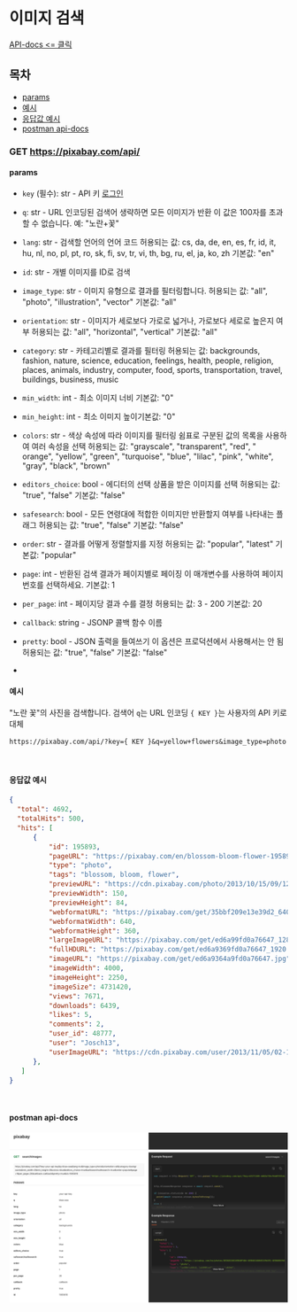 # 이미지 검색
[API-docs <= 클릭](https://documenter.getpostman.com/view/18522248/2sA35HWLeV)
## 목차

- [params](#params)
- [예시](#예시)
- [응답값 예시](#응답값-예시)
- [postman api-docs](#postman-api-docs)


### GET https://pixabay.com/api/

#### params

- `key` (필수): str - API 키 [로그인](https://pixabay.com/accounts/login/?next=/api/docs/)
- `q`: str - URL 인코딩된 검색어 생략하면 모든 이미지가 반환 이 값은 100자를 초과할 수 없습니다. 예: "노란+꽃"
- `lang`: str - 검색할 언어의 언어 코드 허용되는 값: cs, da, de, en, es, fr, id, it, hu, nl, no, pl, pt, ro, sk, fi, sv, tr, vi, th,
  bg, ru, el, ja, ko, zh 기본값: "en"
- `id`: str - 개별 이미지를 ID로 검색
- `image_type`: str - 이미지 유형으로 결과를 필터링합니다. 허용되는 값: "all", "photo", "illustration", "vector" 기본값: "all"
- `orientation`: str - 이미지가 세로보다 가로로 넓거나, 가로보다 세로로 높은지 여부 허용되는 값: "all", "horizontal", "vertical" 기본값: "all"
- `category`: str - 카테고리별로 결과를 필터링 허용되는 값: backgrounds, fashion, nature, science, education, feelings, health, people,
  religion, places, animals, industry, computer, food, sports, transportation, travel, buildings, business, music
- `min_width`: int - 최소 이미지 너비 기본값: "0"
- `min_height`: int - 최소 이미지 높이기본값: "0"
- `colors`: str - 색상 속성에 따라 이미지를 필터링 쉼표로 구분된 값의 목록을 사용하여 여러 속성을 선택 허용되는 값: "grayscale", "transparent", "red", "
  orange", "yellow", "green", "turquoise", "blue", "lilac", "pink", "white", "gray", "black", "brown"
- `editors_choice`: bool - 에디터의 선택 상품을 받은 이미지를 선택 허용되는 값: "true", "false" 기본값: "false"
- `safesearch`: bool - 모든 연령대에 적합한 이미지만 반환할지 여부를 나타내는 플래그 허용되는 값: "true", "false" 기본값: "false"
- `order`: str - 결과를 어떻게 정렬할지를 지정 허용되는 값: "popular", "latest" 기본값: "popular"
- `page`: int - 반환된 검색 결과가 페이지별로 페이징 이 매개변수를 사용하여 페이지 번호를 선택하세요. 기본값: 1
- `per_page`: int - 페이지당 결과 수를 결정 허용되는 값: 3 - 200 기본값: 20
- `callback`: string - JSONP 콜백 함수 이름
- `pretty`: bool - JSON 출력을 들여쓰기 이 옵션은 프로덕션에서 사용해서는 안 됨 허용되는 값: "true", "false" 기본값: "false"

- <br>
#### 예시

"노란 꽃"의 사진을 검색합니다. 검색어 `q`는 URL 인코딩 `{ KEY }`는 사용자의 API 키로 대체

```plaintext
https://pixabay.com/api/?key={ KEY }&q=yellow+flowers&image_type=photo
```
<br>

#### 응답값 예시

``` json
{
  "total": 4692,
  "totalHits": 500,
  "hits": [
      {
          "id": 195893,
          "pageURL": "https://pixabay.com/en/blossom-bloom-flower-195893/",
          "type": "photo",
          "tags": "blossom, bloom, flower",
          "previewURL": "https://cdn.pixabay.com/photo/2013/10/15/09/12/flower-195893_150.jpg",
          "previewWidth": 150,
          "previewHeight": 84,
          "webformatURL": "https://pixabay.com/get/35bbf209e13e39d2_640.jpg",
          "webformatWidth": 640,
          "webformatHeight": 360,
          "largeImageURL": "https://pixabay.com/get/ed6a99fd0a76647_1280.jpg",
          "fullHDURL": "https://pixabay.com/get/ed6a9369fd0a76647_1920.jpg",
          "imageURL": "https://pixabay.com/get/ed6a9364a9fd0a76647.jpg",
          "imageWidth": 4000,
          "imageHeight": 2250,
          "imageSize": 4731420,
          "views": 7671,
          "downloads": 6439,
          "likes": 5,
          "comments": 2,
          "user_id": 48777,
          "user": "Josch13",
          "userImageURL": "https://cdn.pixabay.com/user/2013/11/05/02-10-23-764_250x250.jpg"
      },
   ]
}

```

<br>

#### postman api-docs

![api-docs.png](..%2F..%2Fstatic%2Fimage%2Fapi-docs.png)
